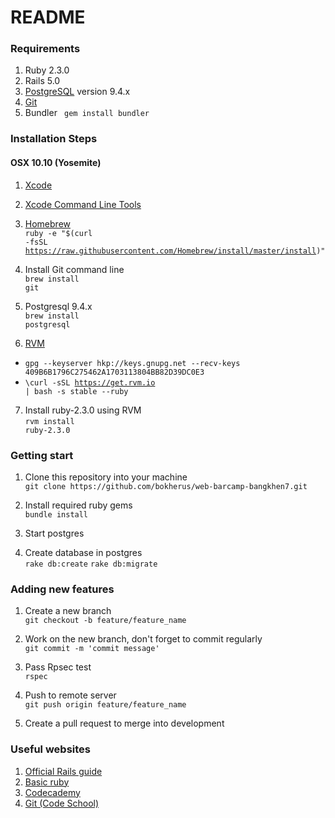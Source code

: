 # README

### Requirements
1. Ruby 2.3.0
2. Rails 5.0 
3. [PostgreSQL](http://www.postgresql.org/) version 9.4.x
4. [Git](https://git-scm.com/book/en/v2/Getting-Started-Installing-Git)
5. Bundler ` gem install bundler`
  
### Installation Steps
#### OSX 10.10 (Yosemite)

1. [Xcode](https://developer.apple.com/xcode/downloads/)
2. [Xcode Command Line Tools](https://developer.apple.com/downloads/)
3. [Homebrew](http://brew.sh/)<br /><code>ruby -e "$(curl -fsSL https://raw.githubusercontent.com/Homebrew/install/master/install)"</code>

4. Install Git command line<br/><code>brew install git</code>
5. Postgresql 9.4.x<br/><code>brew install postgresql</code>

6. [RVM](https://rvm.io/)
  * <code>gpg --keyserver hkp://keys.gnupg.net --recv-keys 409B6B1796C275462A1703113804BB82D39DC0E3</code>
  * <code>\curl -sSL https://get.rvm.io | bash -s stable --ruby</code>

7. Install ruby-2.3.0 using RVM<br/><code>rvm install ruby-2.3.0</code>


### Getting start
1. Clone this repository into your machine
<br/> `git clone https://github.com/bokherus/web-barcamp-bangkhen7.git`

2. Install required ruby gems
<br/> `bundle install`

3. Start postgres
4. Create database in postgres
<br/>`rake db:create`
     `rake db:migrate`


### Adding new features
1. Create a new branch
<br/> `git checkout -b feature/feature_name`
  
2. Work on the new branch, don't forget to commit regularly
<br/> `git commit -m 'commit message'`

3. Pass Rpsec test
<br/> `rspec`
  
4. Push to remote server
<br/> `git push origin feature/feature_name`
  
5. Create a pull request to merge into development

### Useful websites
1. [Official Rails guide](http://guides.rubyonrails.org/)
2. [Basic ruby](http://tryruby.org/levels/1/challenges/0)
3. [Codecademy](https://www.codecademy.com/)
4. [Git (Code School)](https://try.github.io/levels/1/challenges/1)

